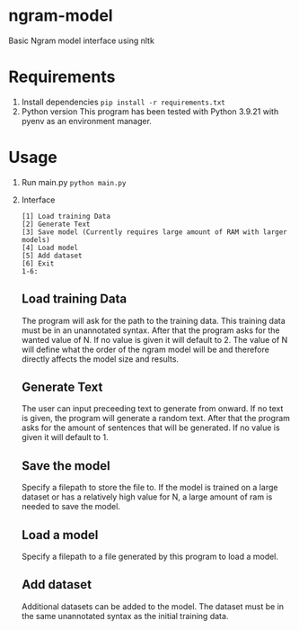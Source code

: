 # ngram-model
Basic Ngram model interface using nltk

# Requirements
1. Install dependencies
`pip install -r requirements.txt`
2. Python version
This program has been tested with Python 3.9.21 with pyenv as an environment manager.

# Usage
1. Run main.py
`python main.py`
2. Interface
    ```
    [1] Load training Data
    [2] Generate Text
    [3] Save model (Currently requires large amount of RAM with larger models)
    [4] Load model
    [5] Add dataset
    [6] Exit
    1-6:
    ```
    ## Load training Data
    The program will ask for the path to the training data. This training data must be in an unannotated syntax. After that the program asks for the wanted value of N. If no value is given it will default to 2. The value of N will define what the order of the ngram model will be and therefore directly affects the model size and results.

    ## Generate Text
    The user can input preceeding text to generate from onward. If no text is given, the program will generate a random text. After that the program asks for the amount of sentences that will be generated. If no value is given it will default to 1.

    ## Save the model
    Specify a filepath to store the file to. If the model is trained on a large dataset or has a relatively high value for N, a large amount of ram is needed to save the model.

    ## Load a model
    Specify a filepath to a file generated by this program to load a model.

    ## Add dataset
    Additional datasets can be added to the model. The dataset must be in the same unannotated syntax as the initial training data.